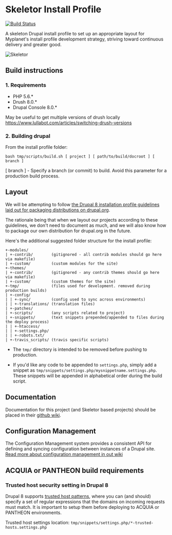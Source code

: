 # Skeletor Install Profile 

[![Build Status](https://travis-ci.org/myplanetdigital/drupal-skeletor.svg?branch=8.x)](https://travis-ci.org/myplanetdigital/drupal-skeletor)

A skeleton Drupal install profile to set up an appropriate layout for Myplanet's install profile development strategy, striving toward continuous delivery and greater good.

![Skeletor](https://github.com/myplanetdigital/drupal-skeletor/wiki/images/skeletor.png)

## Build instructions

### 1. Requirements

* PHP 5.6.*
* Drush 8.0.*
* Drupal Console 8.0.*

May be useful to get multiple versions of drush locally https://www.lullabot.com/articles/switching-drush-versions

### 2. Building drupal

From the install profile folder:

`bash tmp/scripts/build.sh [ project ] [ path/to/build/docroot ] [ branch ]`

[ branch ] - Specify a branch (or commit) to build. Avoid this parameter for a production build process.

## Layout

We will be attempting to follow [the Drupal 8 installation profile guidelines laid out for 
packaging distributions on drupal.org](https://www.drupal.org/node/2210443).

The rationale being that when we layout our projects according to these
guidelines, we don't need to document as much, and we will also know how
to package our own distribution for drupal.org in the future.

Here's the additional suggested folder structure for the install profile:

    +-modules/
    | +-contrib/        (gitignored - all contrib modules should go here via makefile)
    | +-custom/         (custom modules for the site)
    +-themes/
    | +-contrib/        (gitignored - any contrib themes should go here via makefile)
    | +-custom/         (custom themes for the site)
    +-tmp/              (files used for development. removed during production builds)
    | +-config/         
    | | +-sync/         (config used to sync across environments)
    | | +-translations/ (translation files)
    | +-patches/
    | +-scripts/        (any scripts related to project)
    | +-snippets/       (text snippets prepended/appended to files during the deploy process)
    | | +-htaccess/
    | | +-settings.php/
    | | +-robots.txt/
    | +-travis_scripts/ (travis specific scripts)

* The `tmp/` directory is intended to be removed before pushing to production.

* If you'd like any code to be appended to `settings.php`, simply add a
snippet as `tmp/snippets/settings.php/mysnippetname.settings.php`. These
snippets will be appended in alphabetical order during the build script.

## Documentation

Documentation for this project (and Skeletor based projects) should be placed in their [github
wiki](/wiki).

## Configuration Management

The Configuration Management system provides a consistent API for defining and 
syncing configuration between instances of a Drupal site. [Read more about 
configuration management in out wiki](https://github.com/myplanetdigital/drupal-skeletor/wiki/Setup-&-Working-with-Configuration-Management)

## ACQUIA or PANTHEON build requirements

### Trusted host security setting in Drupal 8

Drupal 8 supports [trusted host patterns](https://www.drupal.org/node/2410395), where you can (and should) 
specify a set of regular expressions that the domains on incoming requests must match. 
It is important to setup them before deploying to ACQUIA or PANTHEON environments.

Trusted host settings location: `tmp/snippets/settings.php/*-trusted-hosts.settings.php` 

